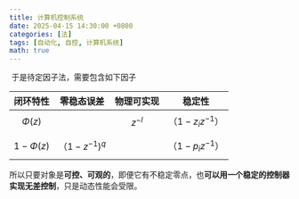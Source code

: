 ```yaml
---
title: 计算机控制系统
date: 2025-04-15 14:30:00 +0800
categories: [法]
tags: [自动化, 自控, 计算机系统]
math: true
---
```


​	于是待定因子法，需要包含如下因子

|   闭环特性    | 零稳态误差        | 物理可实现 |      稳定性       |
| :-----------: | ----------------- | :--------: | :---------------: |
|  $$\Phi(z)$$  |                   |  $z^{-l}$  | $（1-z_iz^{-1}）$ |
| $$1-\Phi(z)$$ | $$（1-z^{-1})^q$$ |            | $（1-p_iz^{-1}）$ |

所以只要对象是**可控、可观的**，即便它有不稳定零点，也**可以用一个稳定的控制器实现无差控制**，只是动态性能会受限。


